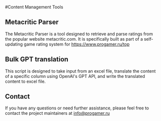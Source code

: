 #Content Management Tools

## Metacritic Parser
The Metacritic Parser is a tool designed to retrieve and parse ratings from the popular website metacritic.com. It is specifically built as part of a self-updating game rating system for https://www.progamer.ru/top

## Bulk GPT translation
This script is designed to take input from an excel file, translate the content of a specific column using OpenAI's GPT API, and write the translated content to excel file.

## Contact
If you have any questions or need further assistance, please feel free to contact the project maintainers at info@progamer.ru